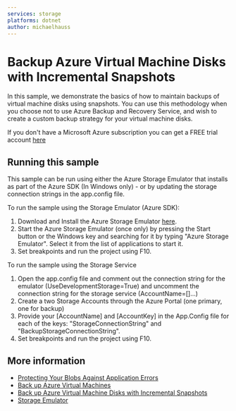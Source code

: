 ```yaml
---
services: storage
platforms: dotnet
author: michaelhauss
---
```


# Backup Azure Virtual Machine Disks with Incremental Snapshots

In this sample, we demonstrate the basics of how to maintain backups of virtual machine disks using snapshots. You can use this methodology when you choose not to use Azure Backup and Recovery Service, and wish to create a custom backup strategy for your virtual machine disks.

If you don't have a Microsoft Azure subscription you can
get a FREE trial account [here](http://go.microsoft.com/fwlink/?LinkId=330212)

## Running this sample

This sample can be run using either the Azure Storage Emulator that installs as part of the Azure SDK (In Windows only) - or by
updating the storage connection strings in the app.config file.

To run the sample using the Storage Emulator (Azure SDK):

1. Download and Install the Azure Storage Emulator [here](http://azure.microsoft.com/en-us/downloads/).
2. Start the Azure Storage Emulator (once only) by pressing the Start button or the Windows key and searching for it by typing "Azure Storage Emulator". Select it from the list of applications to start it.
3. Set breakpoints and run the project using F10.

To run the sample using the Storage Service

1. Open the app.config file and comment out the connection string for the emulator (UseDevelopmentStorage=True) and uncomment the connection string for the storage service (AccountName=[]...)
2. Create a two Storage Accounts through the Azure Portal (one primary, one for backup)
3. Provide your [AccountName] and [AccountKey] in the App.Config file for each of the keys: "StorageConnectionString" and "BackupStorageConnectionString".
4. Set breakpoints and run the project using F10.

## More information
- [Protecting Your Blobs Against Application Errors](https://blogs.msdn.microsoft.com/windowsazurestorage/2010/04/29/protecting-your-blobs-against-application-errors/)
- [Back up Azure Virtual Machines](https://azure.microsoft.com/en-us/documentation/articles/backup-azure-vms/)
- [Back up Azure Virtual Machine Disks with Incremental Snapshots](https://acom-sandbox.azurewebsites.net/en-us/documentation/articles/storage-incremental-snapshots/)
- [Storage Emulator](https://azure.microsoft.com/en-us/documentation/articles/storage-use-emulator/)
